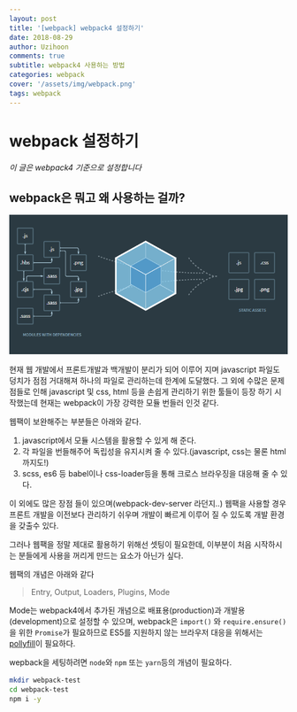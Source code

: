 ```yaml
---
layout: post
title: '[webpack] webpack4 설정하기'
date: 2018-08-29
author: Uzihoon
comments: true
subtitle: webpack4 사용하는 방법
categories: webpack
cover: '/assets/img/webpack.png'
tags: webpack
---
```


webpack 설정하기
===========

*이 글은 webpack4 기준으로 설정합니다*

webpack은 뭐고 왜 사용하는 걸까?
-----------

![Alt text](/assets/img/webpack.png)

현재 웹 개발에서 프론트개발과 백개발이 분리가 되어 이루어 지며 javascript 파일도 덩치가 점점 거대해져 하나의 파일로 관리하는데 한계에 도달했다. 그 외에 수많은 문제점들로 인해 javascript 및 css, html 등을 손쉽게 관리하기 위한 툴들이 등장 하기 시작했는데 현재는 webpack이 가장 강력한 모듈 번들러 인것 같다.

웹팩이 보완해주는 부분들은 아래와 같다.

1. javascript에서 모듈 시스템을 활용할 수 있게 해 준다.
2. 각 파일을 번들해주어 독립성을 유지시켜 줄 수 있다.(javascript, css는 물론 html 까지도!)
3. scss, es6 등 babel이나 css-loader등을 통해 크로스 브라우징을 대응해 줄 수 있다.

이 외에도 많은 장점 들이 있으며(webpack-dev-server 라던지..) 웹팩을 사용할 경우 프론트 개발을 이전보다 관리하기 쉬우며 개발이 빠르게 이루어 질 수 있도록 개발 환경을 갖출수 있다.

그러나 웹팩을 정말 제대로 활용하기 위해선 셋팅이 필요한데, 이부분이 처음 시작하시는 분들에게 사용을 꺼리게 만드는 요소가 아닌가 싶다.

웹팩의 개념은 아래와 같다

>Entry, Output, Loaders, Plugins, Mode

Mode는 webpack4에서 추가된 개념으로 배표용(production)과 개발용(development)으로 설정할 수 있으며, webpack은 `import()` 와 `require.ensure()`을 위한 `Promise`가 필요하므로 ES5를 지원하지 않는 브라우저 대응을 위해서는 [pollyfill](https://webpack.js.org/guides/shimming/)이 필요하다.

wepback을 세팅하려면 `node`와 `npm` 또는 `yarn`등의 개념이 필요하다.

```bash
mkdir webpack-test
cd webpack-test
npm i -y
```
